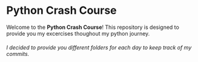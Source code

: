 # Python Crash Course

Welcome to the **Python Crash Course**! This repository is designed to provide you my excercises thoughout my python journey. 

###### I decided to provide you different folders for each day to keep track of my commits.